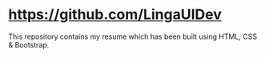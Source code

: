 # https://github.com/LingaUIDev
This repository contains my resume which has been built using HTML, CSS &amp; Bootstrap.
